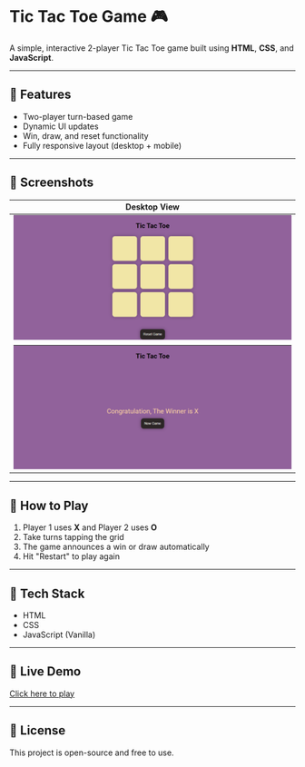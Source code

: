 # Tic Tac Toe Game 🎮

A simple, interactive 2-player Tic Tac Toe game built using **HTML**, **CSS**, and **JavaScript**.

---

## 🧩 Features

- Two-player turn-based game
- Dynamic UI updates
- Win, draw, and reset functionality
- Fully responsive layout (desktop + mobile)

---

## 📸 Screenshots

| Desktop View |
|--------------|
| ![Desktop Screenshot](/screenshots/tic-tac-toe-homepage.png) |
| ![Desktop Screenshot](/screenshots/winning-game.png) |

---

## 🚀 How to Play

1. Player 1 uses **X** and Player 2 uses **O**
2. Take turns tapping the grid
3. The game announces a win or draw automatically
4. Hit "Restart" to play again

---

## 📂 Tech Stack

- HTML
- CSS
- JavaScript (Vanilla)

---

## 📁 Live Demo

[Click here to play](https://your-deployed-link.vercel.app)

---

## 📄 License

This project is open-source and free to use.

